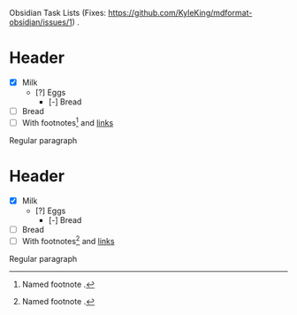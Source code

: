 Obsidian Task Lists (Fixes: https://github.com/KyleKing/mdformat-obsidian/issues/1)
.
# Header

- [x] Milk
  - [?] Eggs
    - \[-\] Bread
- [ ] Bread
- [ ] With footnotes[^note] and [links](https://github.com/hukkin/mdformat-gfm)

Regular paragraph

[^note]: Named footnote
.
# Header

- [x] Milk
  - [?] Eggs
    - [-] Bread
- [ ] Bread
- [ ] With footnotes[^note] and [links](https://github.com/hukkin/mdformat-gfm)

Regular paragraph

[^note]: Named footnote
.
